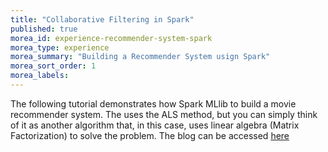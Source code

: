 ```yaml
---
title: "Collaborative Filtering in Spark"
published: true
morea_id: experience-recommender-system-spark
morea_type: experience
morea_summary: "Building a Recommender System usign Spark" 
morea_sort_order: 1
morea_labels:
---
```


The following tutorial demonstrates how Spark MLlib to build a movie recommender system. The uses the ALS method, but you can simply think of it as another algorithm that, in this case, uses linear algebra (Matrix Factorization) to solve the problem.
The blog can be accessed [here](https://towardsdatascience.com/how-did-we-build-book-recommender-systems-in-an-hour-part-2-k-nearest-neighbors-and-matrix-c04b3c2ef55c)